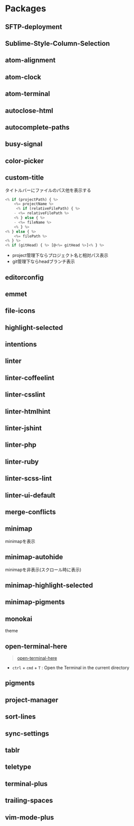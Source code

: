# Packages

## SFTP-deployment

## Sublime-Style-Column-Selection

## atom-alignment

## atom-clock

## atom-terminal

## autoclose-html

## autocomplete-paths

## busy-signal

## color-picker

## custom-title

タイトルバーにファイルのパス他を表示する

```js
<% if (projectPath) { %>
	<%= projectName %>
	 <% if (relativeFilePath) { %>
	- <%= relativeFilePath %>
	<% } else { %>
	- <%= fileName %>
	<% } %>
<% } else { %>
	<%= filePath %>
<% } %>
<% if (gitHead) { %> [@<%= gitHead %>]<% } %>
```
- project管理下ならプロジェクト名と相対パス表示
- git管理下ならheadブランチ表示


## editorconfig

## emmet

## file-icons

## highlight-selected

## intentions

## linter

## linter-coffeelint

## linter-csslint

## linter-htmlhint

## linter-jshint

## linter-php

## linter-ruby

## linter-scss-lint

## linter-ui-default

## merge-conflicts

## minimap

minimapを表示

## minimap-autohide

minimapを非表示(スクロール時に表示)


## minimap-highlight-selected


## minimap-pigments


## monokai

theme

## open-terminal-here

> [open-terminal-here](https://atom.io/packages/open-terminal-here)

- `ctrl` + `cmd` + `T` : Open the Terminal in the current directory


## pigments


## project-manager


## sort-lines


## sync-settings


## tablr


## teletype


## terminal-plus


## trailing-spaces


## vim-mode-plus
